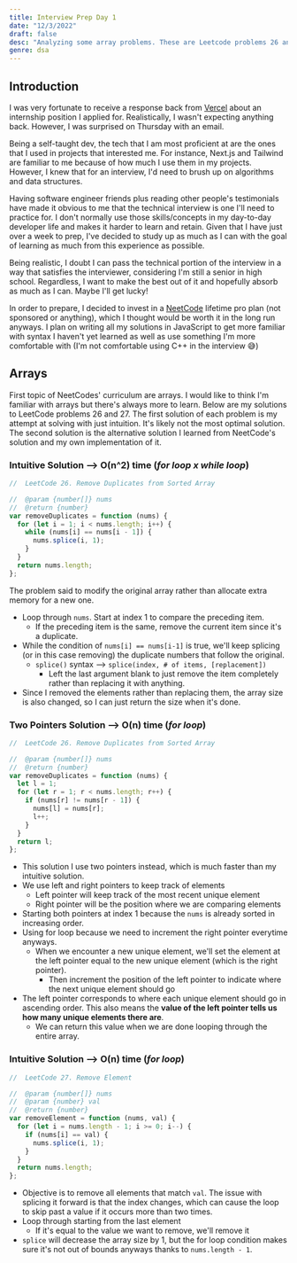 ```yaml
---
title: Interview Prep Day 1
date: "12/3/2022"
draft: false
desc: "Analyzing some array problems. These are Leetcode problems 26 and 27."
genre: dsa
---
```


## Introduction

I was very fortunate to receive a response back from [Vercel](https://vercel.com/home) about an internship position I applied for. Realistically, I wasn't expecting anything back. However, I was surprised on Thursday with an email.

Being a self-taught dev, the tech that I am most proficient at are the ones that I used in projects that interested me. For instance, Next.js and Tailwind are familiar to me because of how much I use them in my projects. However, I knew that for an interview, I'd need to brush up on algorithms and data structures.

Having software engineer friends plus reading other people's testimonials have made it obvious to me that the technical interview is one I'll need to practice for. I don't normally use those skills/concepts in my day-to-day developer life and makes it harder to learn and retain. Given that I have just over a week to prep, I've decided to study up as much as I can with the goal of learning as much from this experience as possible.

Being realistic, I doubt I can pass the technical portion of the interview in a way that satisfies the interviewer, considering I'm still a senior in high school. Regardless, I want to make the best out of it and hopefully absorb as much as I can. Maybe I'll get lucky!

In order to prepare, I decided to invest in a [NeetCode](https://neetcode.io) lifetime pro plan (not sponsored or anything), which I thought would be worth it in the long run anyways. I plan on writing all my solutions in JavaScript to get more familiar with syntax I haven't yet learned as well as use something I'm more comfortable with (I'm not comfortable using C++ in the interview :sweat_smile:)

## Arrays

First topic of NeetCodes' curriculum are arrays. I would like to think I'm familiar with arrays but there's always more to learn. Below are my solutions to LeetCode problems 26 and 27.
The first solution of each problem is my attempt at solving with just intuition. It's likely not the most optimal solution. The second solution is the alternative solution I learned from NeetCode's solution and my own implementation of it.

### Intuitive Solution --> O(n^2) time (_for loop x while loop_)

```javascript
//  LeetCode 26. Remove Duplicates from Sorted Array

//  @param {number[]} nums
//  @return {number}
var removeDuplicates = function (nums) {
  for (let i = 1; i < nums.length; i++) {
    while (nums[i] == nums[i - 1]) {
      nums.splice(i, 1);
    }
  }
  return nums.length;
};
```

The problem said to modify the original array rather than allocate extra memory for a new one.

- Loop through `nums`. Start at index 1 to compare the preceding item.
  - If the preceding item is the same, remove the current item since it's a duplicate.
- While the condition of `nums[i] == nums[i-1]` is true, we'll keep splicing (or in this case removing) the duplicate numbers that follow the original.
  - `splice()` syntax --> `splice(index, # of items, [replacement])`
    - Left the last argument blank to just remove the item completely rather than replacing it with anything.
- Since I removed the elements rather than replacing them, the array size is also changed, so I can just return the size when it's done.

### Two Pointers Solution --> O(n) time (_for loop_)

```javascript
//  LeetCode 26. Remove Duplicates from Sorted Array

//  @param {number[]} nums
//  @return {number}
var removeDuplicates = function (nums) {
  let l = 1;
  for (let r = 1; r < nums.length; r++) {
    if (nums[r] != nums[r - 1]) {
      nums[l] = nums[r];
      l++;
    }
  }
  return l;
};
```

- This solution I use two pointers instead, which is much faster than my intuitive solution.
- We use left and right pointers to keep track of elements
  - Left pointer will keep track of the most recent unique element
  - Right pointer will be the position where we are comparing elements
- Starting both pointers at index 1 because the `nums` is already sorted in increasing order.
- Using for loop because we need to increment the right pointer everytime anyways.
  - When we encounter a new unique element, we'll set the element at the left pointer equal to the new unique element (which is the right pointer).
    - Then increment the position of the left pointer to indicate where the next unique element should go
- The left pointer corresponds to where each unique element should go in ascending order. This also means the **value of the left pointer tells us how many unique elements there are**.
  - We can return this value when we are done looping through the entire array.

### Intuitive Solution --> O(n) time (_for loop_)

```javascript
//  LeetCode 27. Remove Element

//  @param {number[]} nums
//  @param {number} val
//  @return {number}
var removeElement = function (nums, val) {
  for (let i = nums.length - 1; i >= 0; i--) {
    if (nums[i] == val) {
      nums.splice(i, 1);
    }
  }
  return nums.length;
};
```

- Objective is to remove all elements that match `val`. The issue with splicing it forward is that the index changes, which can cause the loop to skip past a value if it occurs more than two times.
- Loop through starting from the last element
  - If it's equal to the value we want to remove, we'll remove it
- `splice` will decrease the array size by 1, but the for loop condition makes sure it's not out of bounds anyways thanks to `nums.length - 1`.
